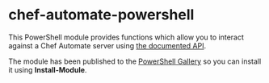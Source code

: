 # chef-automate-powershell

This PowerShell module provides functions which allow you to interact against a Chef Automate server using [the documented API](https://docs.chef.io/api_delivery.html).

The module has been published to the [PowerShell Gallery](https://www.powershellgallery.com/packages/ChefAutomate) so you can install it using **Install-Module**.